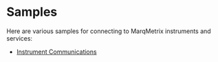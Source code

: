 # Samples
Here are various samples for connecting to MarqMetrix instruments and services:

- [Instrument Communications](https://github.com/MarqMetrix/Samples/tree/master/Instrument%20Communications)